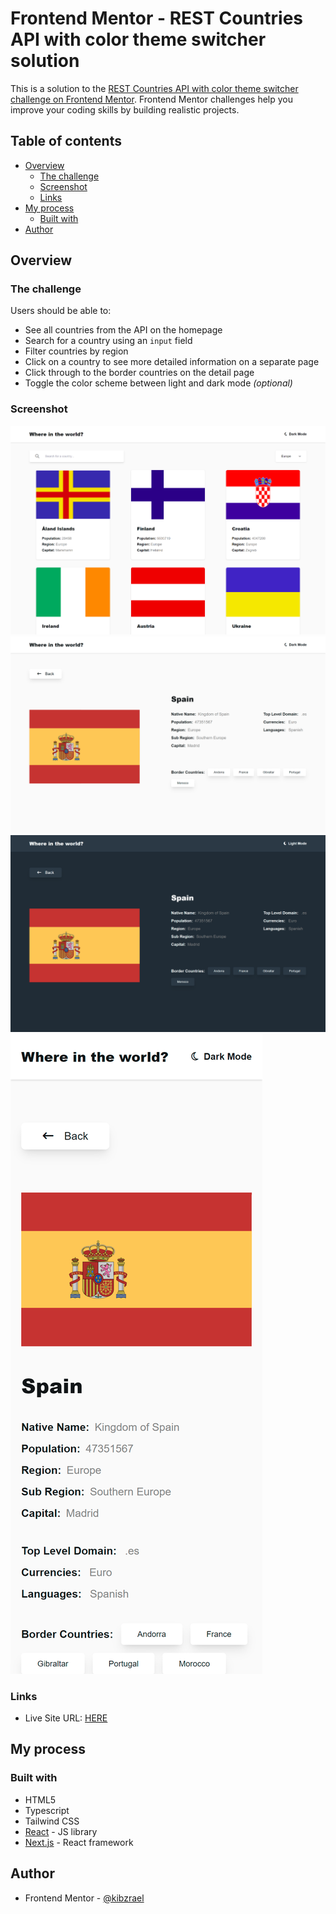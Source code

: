 # Frontend Mentor - REST Countries API with color theme switcher solution

This is a solution to the [REST Countries API with color theme switcher challenge on Frontend Mentor](https://www.frontendmentor.io/challenges/rest-countries-api-with-color-theme-switcher-5cacc469fec04111f7b848ca). Frontend Mentor challenges help you improve your coding skills by building realistic projects.

## Table of contents

- [Overview](#overview)
  - [The challenge](#the-challenge)
  - [Screenshot](#screenshot)
  - [Links](#links)
- [My process](#my-process)
  - [Built with](#built-with)
- [Author](#author)

## Overview

### The challenge

Users should be able to:

- See all countries from the API on the homepage
- Search for a country using an `input` field
- Filter countries by region
- Click on a country to see more detailed information on a separate page
- Click through to the border countries on the detail page
- Toggle the color scheme between light and dark mode _(optional)_

### Screenshot

![](./images/home-light.png)![](./images/details-light.png)
![](./images/details-dark.png)![](./images/details-mobile.png)

### Links

- Live Site URL: [HERE](https://countries.raelcode.com/)

## My process

### Built with

- HTML5
- Typescript
- Tailwind CSS
- [React](https://reactjs.org/) - JS library
- [Next.js](https://nextjs.org/) - React framework

## Author

- Frontend Mentor - [@kibzrael](https://www.frontendmentor.io/profile/kibzrael)
